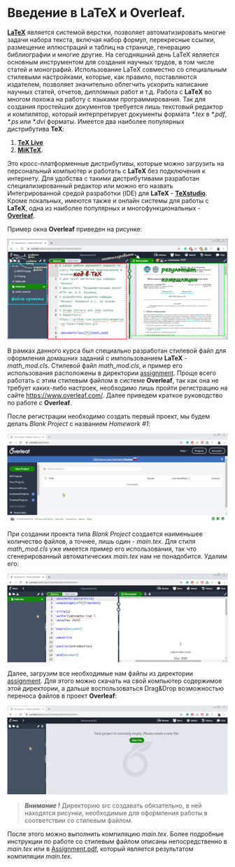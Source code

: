 # Введение в LaTeX и Overleaf. 

[**LaTeX**](https://www.latex-project.org/) является системой верстки, позволяет автоматизировать многие задачи набора текста, включая набор формул, перекресные ссылки, размещение иллюстраций и таблиц на странице, генерацию библиографии и многие другие. На сегодняшний день LaTeX является основным инструментом для создания научных трудов, в том числе статей и монографий. Использование LaTeX совместно со специальным стилевыми настройками, которые, как правило, поставляются издателем, позволяет значительно облегчить ускорить написание научных статей, отчетов, дипломных работ и т.д. Работа с **LaTeX** во многом похожа на работу с языками программирования. Так для создания простейших документов требуется лишь текстовый редактор и компилятор, который интерпретирует документы формата *\*.tex* в *\*.pdf*, *\*.ps* или *\*.dvi* форматы. Имеется два наиболее популярных дистрибутива **TeX**:  
1. [**TeX Live**](https://www.tug.org/texlive/) 
2. [**MiKTeX**](https://miktex.org/).  

Это кросс-платформенные дистрибутивы, которые можно загрузить на персональный компьютер и работать с **LaTeX** без подключения к интернету. Для удобства с такими дистрибутивами разработан специализированный редактор или можно его назвать Интегрированной средой разработки (IDE) для **LaTeX** - [**TeXstudio**](https://www.texstudio.org/). 
Кроме локальных, имеются также и онлайн системы для работы с **LaTeX**, одна из наиболее популярных и многофункциональных - [**Overleaf**](https://www.overleaf.com/). 

Пример окна **Overleaf** приведен на рисунке:  

![](https://github.com/yakovenko-ivan/Mat_Model_for_Tech_Phys/blob/master/files/prepare/Overleaf.jpg "Пример экрана Overleaf")

В рамках данного курса был специально разработан стилевой файл для оформления домашних заданий с импользованием **LaTeX** - *math_mod.cls*. Стилевой файл *math_mod.cls*, и пример его использования расположены в директории [assignment](https://github.com/yakovenko-ivan/Mat_Model_for_Tech_Phys/blob/master/files/assignment). Проще всего работать с этим стилевым файлом в системе **Overleaf**, так как она не требует каких-либо настроек, необходимо лишь пройти регистрацию на сайте https://www.overleaf.com/. Далее приведем краткое руководство по работе с **Overleaf**. 

После регистрации необходимо создать первый проект, мы будем делать *Blank Project* с названием *Homework #1*:  

![](https://github.com/yakovenko-ivan/Mat_Model_for_Tech_Phys/blob/master/files/prepare/overleaf_create.gif?raw=true)

При создании проекта типа *Blank Project* создается наименьшее количество файлов, а точнее, лишь один - *main.tex*. Для стиля *math_mod.cls* уже имеется пример его использования, так что сгенерированный автоматических *main.tex* нам не понадобится. Удалим его:  

![](https://github.com/yakovenko-ivan/Mat_Model_for_Tech_Phys/blob/master/files/prepare/overleaf_delete.gif?raw=true)

Далее, загрузим все необходимые нам файлы из директории [assignment](https://github.com/yakovenko-ivan/Mat_Model_for_Tech_Phys/blob/master/files/assignment). Для этого можно скачать на свой компьютер содержимое этой директории, а дальше воспользоваться Drag&Drop возможностью переноса файлов в проект **Overleaf**:

![](https://github.com/yakovenko-ivan/Mat_Model_for_Tech_Phys/blob/master/files/prepare/overleaf_add.gif?raw=true)

> ***Внимание !*** Директорию src создавать обязательно, в ней находятся рисунки, необходимые для оформления работы в соответствии со стилевым файлом.

После этого можно выполнить компиляцию *main.tex*. Более подробные инструкции по работе со стилевым файлом описаны непосредственно в *main.tex* или в [Assignment.pdf](https://github.com/yakovenko-ivan/Mat_Model_for_Tech_Phys/blob/master/files/assignment/Assignment.pdf), который является результатом компиляции *main.tex*. 


